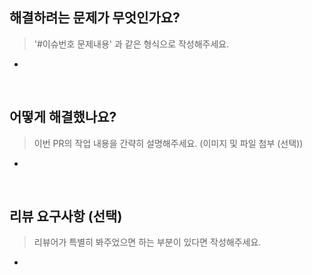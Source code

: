## 해결하려는 문제가 무엇인가요?
> '#이슈번호 문제내용' 과 같은 형식으로 작성해주세요.
*
> 
<br/>

## 어떻게 해결했나요?
> 이번 PR의 작업 내용을 간략히 설명해주세요. (이미지 및 파일 첨부 (선택))
*

<br/>

## 리뷰 요구사항 (선택)
> 리뷰어가 특별히 봐주었으면 하는 부분이 있다면 작성해주세요. 
* 


